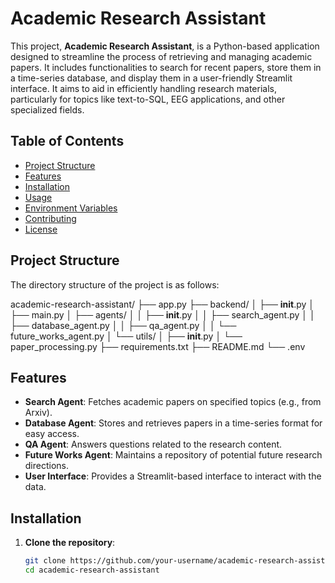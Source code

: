 # Academic Research Assistant

This project, **Academic Research Assistant**, is a Python-based application designed to streamline the process of retrieving and managing academic papers. It includes functionalities to search for recent papers, store them in a time-series database, and display them in a user-friendly Streamlit interface. It aims to aid in efficiently handling research materials, particularly for topics like text-to-SQL, EEG applications, and other specialized fields.

## Table of Contents

- [Project Structure](#project-structure)
- [Features](#features)
- [Installation](#installation)
- [Usage](#usage)
- [Environment Variables](#environment-variables)
- [Contributing](#contributing)
- [License](#license)

## Project Structure

The directory structure of the project is as follows:


academic-research-assistant/
├── app.py
├── backend/
│   ├── __init__.py
│   ├── main.py
│   ├── agents/
│   │   ├── __init__.py
│   │   ├── search_agent.py
│   │   ├── database_agent.py
│   │   ├── qa_agent.py
│   │   └── future_works_agent.py
│   └── utils/
│       ├── __init__.py
│       └── paper_processing.py
├── requirements.txt
├── README.md
└── .env




## Features

- **Search Agent**: Fetches academic papers on specified topics (e.g., from Arxiv).
- **Database Agent**: Stores and retrieves papers in a time-series format for easy access.
- **QA Agent**: Answers questions related to the research content.
- **Future Works Agent**: Maintains a repository of potential future research directions.
- **User Interface**: Provides a Streamlit-based interface to interact with the data.

## Installation

1. **Clone the repository**:
   ```bash
   git clone https://github.com/your-username/academic-research-assistant.git
   cd academic-research-assistant

